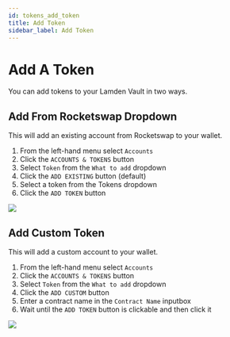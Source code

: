 ```yaml
---
id: tokens_add_token
title: Add Token
sidebar_label: Add Token
---
```

# Add A Token

You can add tokens to your Lamden Vault in two ways.

## Add From Rocketswap Dropdown

This will add an existing account from Rocketswap to your wallet.

1. From the left-hand menu select `Accounts`
2. Click the `ACCOUNTS & TOKENS` button
3. Select `Token` from the `What to add` dropdown
4. Click the `ADD EXISTING` button (default)
5. Select a token from the Tokens dropdown
6. Click the `ADD TOKEN` button

![](/img/wallet/gif/tokens_add_rocketswap.gif)

## Add Custom Token

This will add a custom account to your wallet.

1. From the left-hand menu select `Accounts`
2. Click the `ACCOUNTS & TOKENS` button
3. Select `Token` from the `What to add` dropdown
4. Click the `ADD CUSTOM` button
5. Enter a contract name in the `Contract Name` inputbox
6. Wait until the `ADD TOKEN` button is clickable and then click it

![](/img/wallet/gif/tokens_add_custom.gif)
